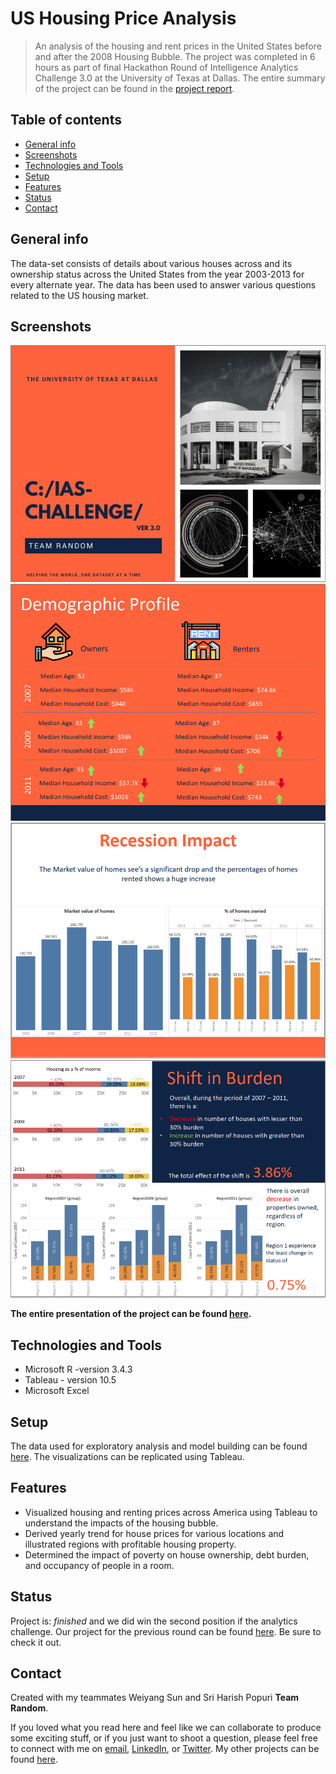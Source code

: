 # US Housing Price Analysis
> An analysis of the housing and rent prices in the United States before and after the 2008 Housing Bubble.
The project was completed in 6 hours as part of final Hackathon Round of Intelligence Analytics Challenge 3.0 at the University of Texas at Dallas. 
The entire summary of the project can be found in the [project report](https://github.com/harshbg/US-Housing-Price-Analysis/blob/master/Team_Random%20-%20Final.pdf).


## Table of contents
* [General info](#general-info)
* [Screenshots](#screenshots)
* [Technologies and Tools](#technologies-and-tools)
* [Setup](#setup)
* [Features](#features)
* [Status](#status)
* [Contact](#contact)

## General info
The data-set consists of details about various houses across and its ownership status across the United States from the year 2003-2013 for every alternate year. 
The data has been used to answer various questions related to the US housing market. 

## Screenshots
![Example screenshot](./img/Capture1.PNG)
![Example screenshot](./img/Capture.PNG)
![Example screenshot](./img/Capture2.PNG)
![Example screenshot](./img/Capture3.PNG)

**The entire presentation of the project can be found [here](https://github.com/harshbg/US-Housing-Price-Analysis/blob/master/Team_Random%20-%20Final.pdf).**

## Technologies and Tools

* Microsoft R -version 3.4.3
* Tableau - version 10.5
* Microsoft Excel

## Setup
The data used for exploratory analysis and model building can be found [here](https://github.com/harshbg/US-Housing-Price-Analysis/tree/master/Data). The visualizations can be replicated using Tableau. 

## Features
* Visualized housing and renting prices across America using Tableau to understand the impacts of the housing bubble.
* Derived yearly trend for house prices for various locations and illustrated regions with profitable housing property.
* Determined the impact of poverty on house ownership, debt burden, and occupancy of people in a room.

## Status
Project is: _finished_ and we did win the second position if the analytics challenge. 
Our project for the previous round can be found [here](https://github.com/harshbg/US-Consumer-Time-Spend-Analysis). Be sure to check it out. 

## Contact
Created with my teammates Weiyang Sun and Sri Harish Popuri **Team Random**.

If you loved what you read here and feel like we can collaborate to produce some exciting stuff, or if you
just want to shoot a question, please feel free to connect with me on <a href="hello@gupta-harsh.com" target="_blank">email</a>, 
<a href="http://bit.ly/2uOIUeo" target="_blank">LinkedIn</a>, or 
<a href="http://bit.ly/2CZv1i5" target="_blank">Twitter</a>. 
My other projects can be found [here](http://bit.ly/2UlyFgC).